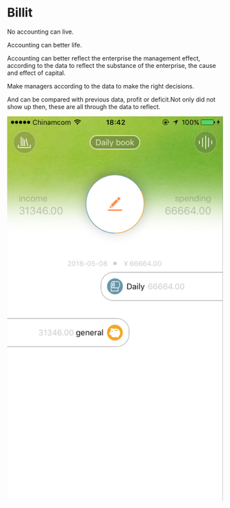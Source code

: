 # Billit



No accounting can live.

Accounting can better life.

Accounting can better reflect the enterprise the management effect, according to the data to reflect the substance of the enterprise, the cause and effect of capital.

Make managers according to the data to make the right decisions.

And can be compared with previous data, profit or deficit.Not only did not show up then, these are all through the data to reflect.


![](https://github.com/marcolviki/Billit/blob/master/1.png)
